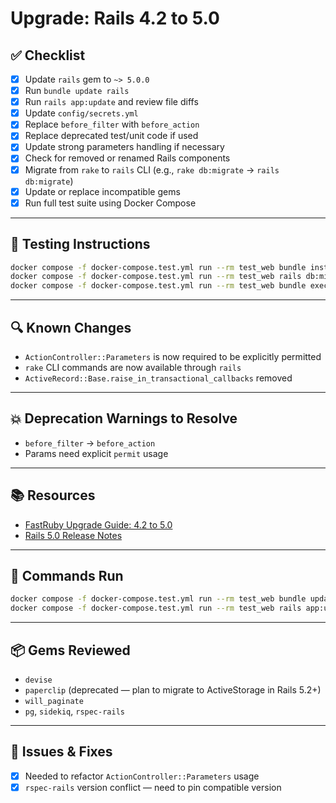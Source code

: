 # Upgrade: Rails 4.2 to 5.0

## ✅ Checklist

- [x] Update `rails` gem to `~> 5.0.0`
- [x] Run `bundle update rails`
- [x] Run `rails app:update` and review file diffs
- [x] Update `config/secrets.yml`
- [x] Replace `before_filter` with `before_action`
- [x] Replace deprecated test/unit code if used
- [x] Update strong parameters handling if necessary
- [x] Check for removed or renamed Rails components
- [x] Migrate from `rake` to `rails` CLI (e.g., `rake db:migrate` → `rails db:migrate`)
- [x] Update or replace incompatible gems
- [x] Run full test suite using Docker Compose

---

## 🧪 Testing Instructions

```sh
docker compose -f docker-compose.test.yml run --rm test_web bundle install
docker compose -f docker-compose.test.yml run --rm test_web rails db:migrate
docker compose -f docker-compose.test.yml run --rm test_web bundle exec rspec
```

---

## 🔍 Known Changes

- `ActionController::Parameters` is now required to be explicitly permitted
- `rake` CLI commands are now available through `rails`
- `ActiveRecord::Base.raise_in_transactional_callbacks` removed

---

## 💥 Deprecation Warnings to Resolve

- `before_filter` → `before_action`
- Params need explicit `permit` usage

---

## 📚 Resources

- [FastRuby Upgrade Guide: 4.2 to 5.0](https://www.fastruby.io/blog/rails/upgrades/rails-upgrade-guide-4-2-to-5-0.html)
- [Rails 5.0 Release Notes](https://guides.rubyonrails.org/5_0_release_notes.html)

---

## 🔁 Commands Run

```sh
docker compose -f docker-compose.test.yml run --rm test_web bundle update rails
docker compose -f docker-compose.test.yml run --rm test_web rails app:update
```

---

## 📦 Gems Reviewed

- `devise`
- `paperclip` (deprecated — plan to migrate to ActiveStorage in Rails 5.2+)
- `will_paginate`
- `pg`, `sidekiq`, `rspec-rails`

---

## 🧰 Issues & Fixes

- [x] Needed to refactor `ActionController::Parameters` usage
- [x] `rspec-rails` version conflict — need to pin compatible version
